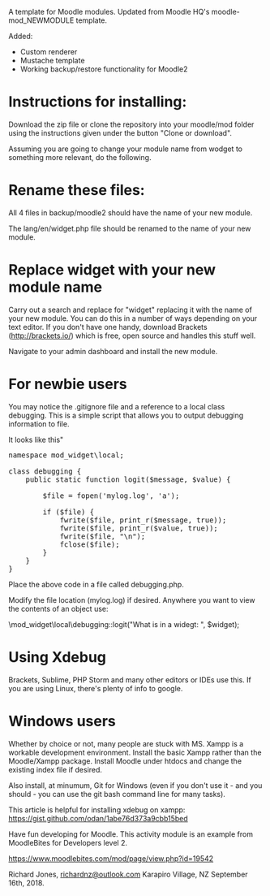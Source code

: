 A template for Moodle modules.  Updated from Moodle HQ's moodle-mod_NEWMODULE template.

Added:

 - Custom renderer
 - Mustache template
 - Working backup/restore functionality for Moodle2

Instructions for installing:
============================

Download the zip file or clone the repository into your moodle/mod folder using the instructions given under the button "Clone or download".

Assuming you are going to change your module name from wodget to something more relevant, do the following.

Rename these files:
===================
All 4 files in backup/moodle2 should have the name of your new module.

The lang/en/widget.php file should be renamed to the name of your new module.

Replace widget with your new module name
========================================
Carry out a search and replace for "widget" replacing it with the name of your new module.  You can do this in a number of ways depending on your text editor.  If you don't have one handy, download Brackets (http://brackets.io/) which is free, open source and handles this stuff well.

Navigate to your admin dashboard and install the new module.

For newbie users
================
You may notice the .gitignore file and a reference to a local class debugging.  This is a simple script that allows you to output debugging information to file.

It looks like this"

<pre>
namespace mod_widget\local;

class debugging {
    public static function logit($message, $value) {

        $file = fopen('mylog.log', 'a');

        if ($file) {
            fwrite($file, print_r($message, true));
            fwrite($file, print_r($value, true));
            fwrite($file, "\n");
            fclose($file);
        }
    }
}
</pre>

Place the above code in a file called debugging.php.

Modify the file location (mylog.log) if desired.  Anywhere you want to view the contents of an object use:

\mod_widget\local\debugging::logit("What is in a widegt: ", $widget);

Using Xdebug
============
Brackets, Sublime, PHP Storm and many other editors or IDEs use this.  If you are using Linux, there's plenty of info to google.

Windows users
=============
Whether by choice or not, many people are stuck with MS.  Xampp is a workable development environment.  Install the basic Xampp rather than the Moodle/Xampp package.  Install Moodle under htdocs and change the existing index file if desired.

Also install, at minumum, Git for Windows (even if you don't use it - and you should - you can use the git bash command line for many tasks).

This article is helpful for installing xdebug on xampp:
https://gist.github.com/odan/1abe76d373a9cbb15bed

Have fun developing for Moodle.  This activity module is an
example from MoodleBites for Developers level 2.

https://www.moodlebites.com/mod/page/view.php?id=19542

Richard Jones, richardnz@outlook.com
Karapiro Village, NZ
September 16th, 2018.